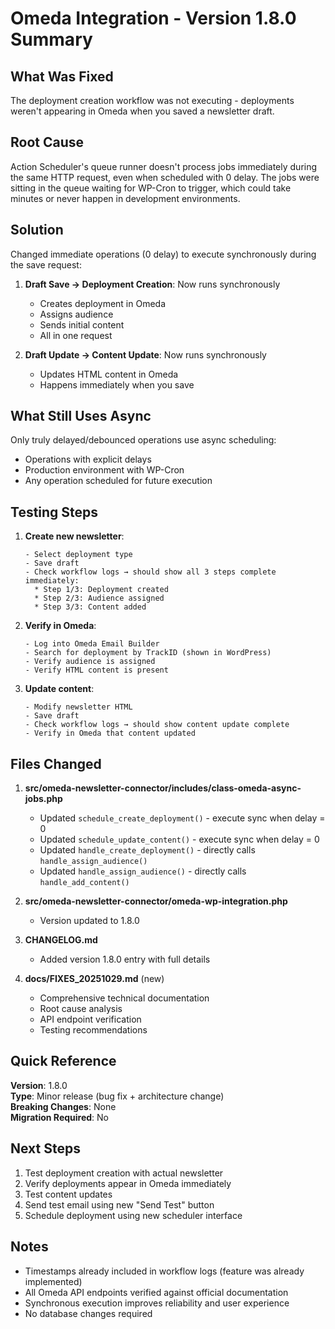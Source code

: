 # Omeda Integration - Version 1.8.0 Summary

## What Was Fixed

The deployment creation workflow was not executing - deployments weren't appearing in Omeda when you saved a newsletter draft.

## Root Cause

Action Scheduler's queue runner doesn't process jobs immediately during the same HTTP request, even when scheduled with 0 delay. The jobs were sitting in the queue waiting for WP-Cron to trigger, which could take minutes or never happen in development environments.

## Solution

Changed immediate operations (0 delay) to execute synchronously during the save request:

1. **Draft Save → Deployment Creation**: Now runs synchronously
   - Creates deployment in Omeda
   - Assigns audience
   - Sends initial content
   - All in one request

2. **Draft Update → Content Update**: Now runs synchronously
   - Updates HTML content in Omeda
   - Happens immediately when you save

## What Still Uses Async

Only truly delayed/debounced operations use async scheduling:
- Operations with explicit delays
- Production environment with WP-Cron
- Any operation scheduled for future execution

## Testing Steps

1. **Create new newsletter**:
   ```
   - Select deployment type
   - Save draft
   - Check workflow logs → should show all 3 steps complete immediately:
     * Step 1/3: Deployment created
     * Step 2/3: Audience assigned  
     * Step 3/3: Content added
   ```

2. **Verify in Omeda**:
   ```
   - Log into Omeda Email Builder
   - Search for deployment by TrackID (shown in WordPress)
   - Verify audience is assigned
   - Verify HTML content is present
   ```

3. **Update content**:
   ```
   - Modify newsletter HTML
   - Save draft
   - Check workflow logs → should show content update complete
   - Verify in Omeda that content updated
   ```

## Files Changed

1. **src/omeda-newsletter-connector/includes/class-omeda-async-jobs.php**
   - Updated `schedule_create_deployment()` - execute sync when delay = 0
   - Updated `schedule_update_content()` - execute sync when delay = 0
   - Updated `handle_create_deployment()` - directly calls `handle_assign_audience()`
   - Updated `handle_assign_audience()` - directly calls `handle_add_content()`

2. **src/omeda-newsletter-connector/omeda-wp-integration.php**
   - Version updated to 1.8.0

3. **CHANGELOG.md**
   - Added version 1.8.0 entry with full details

4. **docs/FIXES_20251029.md** (new)
   - Comprehensive technical documentation
   - Root cause analysis
   - API endpoint verification
   - Testing recommendations

## Quick Reference

**Version**: 1.8.0  
**Type**: Minor release (bug fix + architecture change)  
**Breaking Changes**: None  
**Migration Required**: No  

## Next Steps

1. Test deployment creation with actual newsletter
2. Verify deployments appear in Omeda immediately
3. Test content updates
4. Send test email using new "Send Test" button
5. Schedule deployment using new scheduler interface

## Notes

- Timestamps already included in workflow logs (feature was already implemented)
- All Omeda API endpoints verified against official documentation
- Synchronous execution improves reliability and user experience
- No database changes required
